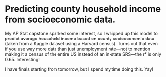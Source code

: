 # Predicting county household income from socioeconomic data.

My AP Stat capstone sparked some interest, so I whipped up this model to predict average household income based on county socioeconomic data (taken from a Kaggle dataset using a Harvard census). Turns out that even if you use way more data than just unemployment rate—not to mention making it a census of the entire US instead of an in-state SRS—the r² is only 0.65. Interesting!

I have finals starting from tomorrow, but I spend my time doing this. Yay!
